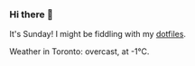 ### Hi there :wave:

It's Sunday! I might be fiddling with my [dotfiles](https://github.com/bewuethr/dotfiles).

Weather in Toronto: overcast, at -1°C.
